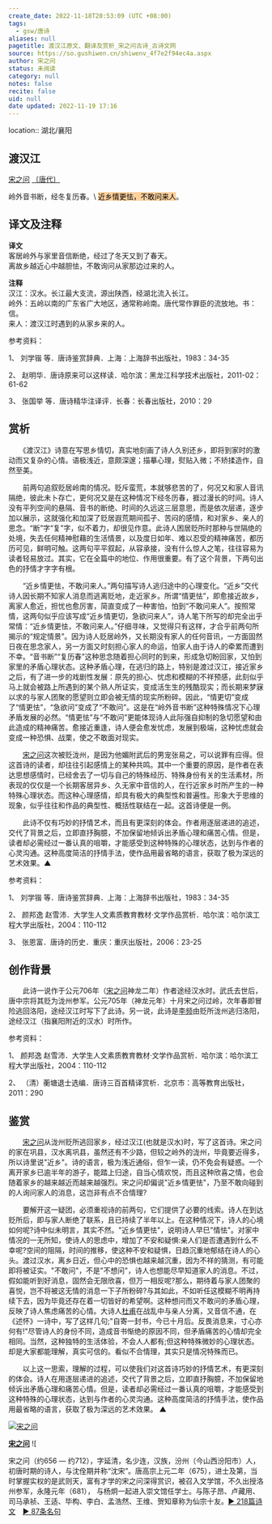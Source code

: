 ```yaml
---
create_date: 2022-11-18T20:53:09 (UTC +08:00)
tags:
  - gsw/唐诗
aliases: null
pagetitle: 渡汉江原文、翻译及赏析_宋之问古诗_古诗文网
source: https://so.gushiwen.cn/shiwenv_4f7e2f94ec4a.aspx
author: 宋之问
status: 未阅读
category: null
notes: false
recite: false
uid: null
date updated: 2022-11-19 17:16
---
```


location:: 湖北/襄阳

## 渡汉江

[宋之问](https://so.gushiwen.cn/authorv_0410a34d2e7c.aspx) [〔唐代〕](https://so.gushiwen.cn/shiwens/default.aspx?cstr=%e5%94%90%e4%bb%a3)

岭外音书断，经冬复历春。\ <mark style="background: #FFB86CA6;">近乡情更怯，不敢问来人</mark>。

## 译文及注释

**译文**\
客居岭外与家里音信断绝，经过了冬天又到了春天。\
离故乡越近心中越胆怯，不敢询问从家那边过来的人。

**注释**\
汉江：汉水。长江最大支流，源出陕西，经湖北流入长江。\
岭外：五岭以南的广东省广大地区，通常称岭南。唐代常作罪臣的流放地。书：信。\
来人：渡汉江时遇到的从家乡来的人。

参考资料：

1、 刘学锴 等．唐诗鉴赏辞典．上海：上海辞书出版社，1983：34-35

2、 赵明华．唐诗原来可以这样读．哈尔滨：黑龙江科学技术出版社，2011-02：61-62

3、 张国举 等．唐诗精华注译评．长春：长春出版社，2010：29

## 赏析

　　《渡汉江》诗意在写思乡情切，真实地刻画了诗人久别还乡，即将到家时的激动而又复杂的心情。语极浅近，意颇深邃；描摹心理，熨贴入微；不矫揉造作，自然至美。

　　前两句追叙贬居岭南的情况。贬斥蛮荒，本就够悲苦的了，何况又和家人音讯隔绝，彼此未卜存亡，更何况又是在这种情况下经冬历春，捱过漫长的时间。诗人没有平列空间的悬隔、音书的断绝、时间的久远这三层意思，而是依次层递，逐步加以展示，这就强化和加深了贬居遐荒期间孤孑、苦闷的感情，和对家乡、亲人的思念。“断”字“复”字，似不着力，却很见作意。此诗人困居贬所时那种与世隔绝的处境，失去任何精神慰藉的生活情景，以及度日如年、难以忍受的精神痛苦，都历历可见，鲜明可触。这两句平平叙起，从容承接，没有什么惊人之笔，往往容易为读者轻易放过。其实，它在全篇中的地位、作用很重要。有了这个背景，下两句出色的抒情才字字有根。

　　“近乡情更怯，不敢问来人。”两句描写诗人逃归途中的心理变化。“近乡”交代诗人因长期不知家人消息而逃离贬地，走近家乡。所谓“情更怯”，即愈接近故乡，离家人愈近，担忧也愈厉害，简直变成了一种害怕，怕到“不敢问来人”。按照常情，这两句似乎应该写成“近乡情更切，急欲问来人”，诗人笔下所写的却完全出乎常情：“近乡情更怯，不敢问来人。”仔细寻味，又觉得只有这样，才合乎前两句所揭示的“规定情景”。因为诗人贬居岭外，又长期没有家人的任何音讯，一方面固然日夜在思念家人，另一方面又时刻担心家人的命运，怕家人由于诗人的牵累而遭到不幸。“音书断”“复历春”这种思念随着担心同时的到来，形成急切盼回家，又怕到家里的矛盾心理状态。这种矛盾心理，在逃归的路上，特别是渡过汉江，接近家乡之后，有了进一步的戏剧性发展：原先的担心、忧虑和模糊的不祥预感，此刻似乎马上就会被路上所遇到的某个熟人所证实，变成活生生的残酷现实；而长期来梦寐以求的与家人团聚的愿望则立即会被无情的现实所粉碎。因此，“情更切”变成了“情更怯”，“急欲问”变成了“不敢问”。这是在“岭外音书断”这种特殊情况下心理矛盾发展的必然。“情更怯”与“不敢问”更能体现诗人此际强自抑制的急切愿望和由此造成的精神痛苦。愈接近重逢，诗人便会愈发忧虑，发展到极端，这种忧虑就会变成一种恐惧、战栗，使之不敢面对现实。

　　[宋之问](https://so.gushiwen.cn/authorv_0410a34d2e7c.aspx)这次被贬泷州，是因为他媚附武后的男宠张易之，可以说罪有应得。但这首诗的读者，却往往引起感情上的某种共鸣。其中一个重要的原因，是作者在表达思想感情时，已经舍去了一切与自己的特殊经历、特殊身份有关的生活素材，所表现的仅仅是一个长期客居异乡、久无家中音信的人，在行近家乡时所产生的一种特殊心理状态。而这种心理感情，却具有极大的典型性和普遍性。形象大于思维的现象，似乎往往和作品的典型性、概括性联结在一起。这首诗便是一例。

　　此诗不仅有巧妙的抒情艺术，而且有更深刻的体会。作者用逐层递进的追述，交代了背景之后，立即直抒胸臆，不加保留地倾诉出矛盾心理和痛苦心情。但是，读者却必需经过一番认真的咀嚼，才能感受到这种特殊的心理状态，达到与作者的心灵沟通。这种高度简洁的抒情手法，使作品用最省略的语言，获取了极为深远的艺术效果。▲

参考资料：

1、 刘学锴 等．唐诗鉴赏辞典．上海：上海辞书出版社，1983：34-35

2、 颜邦逸 赵雪沛．大学生人文素质教育教材·文学作品赏析．哈尔滨：哈尔滨工程大学出版社，2004：110-112

3、 张恩富．唐诗的历史．重庆：重庆出版社，2006：23-25

## 创作背景

　　此诗一说作于公元706年（[宋之问](https://so.gushiwen.cn/authorv_0410a34d2e7c.aspx)神龙二年）作者途经汉水时。武氏去世后，唐中宗将其贬为泷州参军。公元705年（神龙元年）十月宋之问过岭，次年春即冒险逃回洛阳，途经汉江时写下了此诗。另一说，此诗是[李频](https://so.gushiwen.cn/authorv_da01d6ee0a85.aspx)由贬所泷州逃归洛阳，途经汉江（指襄阳附近的汉水）时所作。

参考资料：

1、 颜邦逸 赵雪沛．大学生人文素质教育教材·文学作品赏析．哈尔滨：哈尔滨工程大学出版社，2004：110-112

2、 （清）蘅塘退士选编．唐诗三百首精译赏析．北京市：高等教育出版社，2011：290

## 鉴赏

　　[宋之问](https://so.gushiwen.cn/authorv_0410a34d2e7c.aspx)从泷州贬所逃回家乡，经过汉江(也就是汉水)时，写了这首诗。宋之问的家在巩县，汉水离巩县，虽然还有不少路，但较之岭外的泷州，毕竟要近得多，所以诗里说"近乡"。诗的语言，极为浅近通俗，但乍一读，仍不免会有疑惑。一个离开家乡已逾半年的游子，能踏上归途，自当心情欢悦，而且这种欣喜之情，也会随着家乡的越来越近而越来越强烈。宋之问却偏说"近乡情更怯"，乃至不敢向碰到的人询问家人的消息，这岂非有点不合情理?

　　要解开这一疑团，必须重视诗的前两句，它们提供了必要的线索。诗人在到达贬所后，即与家人断绝了联系，且已持续了半年以上。在这种情况下，诗人的心境如何呢?诗中似未明言，其实不然。"近乡情更怯"，说明诗人早巳"情怯"。对家中情况的一无所知，使诗人的思虑中，增加了不安和疑惧:亲人们是否遭遇到什么不幸呢?空间的阻隔，时间的推移，使这种不安和疑惧，日趋沉重地郁结在诗人的心头。渡过汉水，离乡日近，但心中的恐惧也越来越沉重，因为不祥的猜测，有可能即将被证实。"不敢问"，不是"不想问"，诗人也想能尽早知道家人的消息。不过，假如能听到好消息，固然会无限欣喜，但万一相反呢?那么，期待着与家人团聚的喜悦，岂不将被这无情的消息一下子所粉碎?与其如此，不如听任这模糊不明再持续下去，因为毕竟还存在着一切皆好的希望啊。这种想问而又不敢问的矛盾心理，反映了诗人焦虑痛苦的心情。大诗人[杜甫](https://so.gushiwen.cn/authorv_515ea88d1858.aspx)在战乱中与亲人分离，又音信不通，在《述怀》一诗中，写了这样几句;"自寄一封书，今已十月后。反畏消息来，寸心亦何有!"尽管诗人的身份不同，造成音书惭绝的原因不同，但矛盾痛苦的心情却完全相同。当然，这种独特的生活体验，不会人人都有;但这种特殊微妙的心理状态。却是大家都能理解，真实可信的。看似不合情理，其实只是情况特殊而已。

　　以上这一思索，理解的过程，可以使我们对这首诗巧妙的抒情艺术，有更深刻的体会。诗人在用逐层递进的追述，交代了背景之后，立即直抒胸臆，不加保留地倾诉出矛盾心理和痛苦心情。但是，读者却必需经过一番认真的咀嚼，才能感受到这种特殊的心理状态，达到与作者的心灵沟通。这种高度简洁的抒情手法，使作品用最省略的语言，获取了极为深远的艺术效果。 ▲

[![宋之问](https://song.gushiwen.cn/authorImg/songzhiwen.jpg)](https://so.gushiwen.cn/authorv_0410a34d2e7c.aspx)

[**宋之问**](https://so.gushiwen.cn/authorv_0410a34d2e7c.aspx) ![

宋之问（约656 — 约712），字延清，名少连，汉族，汾州（今山西汾阳市）人，初唐时期的诗人，与沈佺期并称“沈宋”。唐高宗上元二年（675），进士及第，当时掌握实权的是武则天，富有才学的宋之问深得赏识，被召入文学馆，不久出授洛州参军，永隆元年（681）， 与杨炯一起进入崇文馆任学士。与陈子昂、卢藏用、司马承祯、王适、毕构、李白、孟浩然、王维、贺知章称为仙宗十友。[► 218篇诗文](https://so.gushiwen.cn/shiwens/default.aspx?astr=%e5%ae%8b%e4%b9%8b%e9%97%ae)　[► 87条名句](https://so.gushiwen.cn/mingjus/default.aspx?astr=%e5%ae%8b%e4%b9%8b%e9%97%ae)
